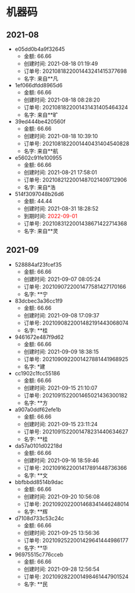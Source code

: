 # 机器码
## 2021-08
* e05dd0b4a9f32645
  * 金额: 66.66
  * 创建时间: 2021-08-18 01:19:49
  * 订单号: 2021081822001443241415377698
  * 名字: 来自**凡
* 1ef066dfdd8965d6
  * 金额: 66.66
  * 创建时间: 2021-08-18 08:28:20
  * 订单号: 2021081822001431431405464324
  * 名字: 来自**旷
* 39ed444be420560f
  * 金额: 66.66
  * 创建时间: 2021-08-18 10:39:10
  * 订单号: 2021081822001440431404540828
  * 名字: 来自**航
* e5602c91fe100955
  * 金额: 66.66
  * 创建时间: 2021-08-21 17:58:01
  * 订单号: 2021082122001487021409712906
  * 名字: 来自*浩
* 514f3097048b26d6
  * 金额: 44.44
  * 创建时间: 2021-08-31 18:28:52
  * 到期时间: <font color=red>2022-09-01</font >
  * 订单号: 2021083122001438671422714368
  * 名字: 来自**灵

## 2021-09
* 528884af23fcef35
  * 金额: 66.66
  * 创建时间: 2021-09-07 08:05:24
  * 订单号: 2021090722001477581427170166
  * 名字: **宁
* 83dcbec3a36cc1f9
  * 金额: 66.66
  * 创建时间: 2021-09-08 17:09:37
  * 订单号: 2021090822001482191443068074
  * 名字: **桂
* 9461672e487f9d62
  * 金额: 66.66
  * 创建时间: 2021-09-09 18:38:15
  * 订单号: 2021090922001427881441968925
  * 名字: *建
* cc1902c1fcc55186
  * 金额: 66.66
  * 创建时间: 2021-09-15 21:10:07
  * 订单号: 2021091522001465021436300182
  * 名字: **方
* a907a0ddf62efe1b
  * 金额: 66.66
  * 创建时间: 2021-09-15 23:11:24
  * 订单号: 2021091522001478231440634627
  * 名字: **桂
* da57a0101d02218d
  * 金额: 66.66
  * 创建时间: 2021-09-16 18:59:46
  * 订单号: 2021091622001417891448736366
  * 名字: **文
* bbfbbdd8514b9dac
  * 金额: 66.66
  * 创建时间: 2021-09-20 10:56:08
  * 订单号: 2021092022001468341446248014
  * 名字: **辉
* d7108d733c53c24c
  * 金额: 66.66
  * 创建时间: 2021-09-25 13:56:36
  * 订单号: 2021092522001429641444986177
  * 名字: **华
* 96975515c776cceb
  * 金额: 66.66
  * 创建时间: 2021-09-28 12:56:54
  * 订单号: 2021092822001498461447901524
  * 名字: **民